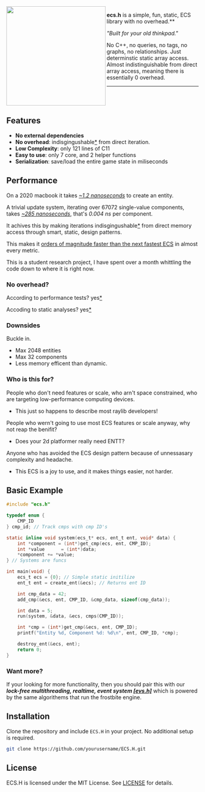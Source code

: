<img align="left" style="width:260px" src="./misc/ecs.h.gif" width="288px">

**ecs.h** is a simple, fun, static, ECS library with no overhead.**

*"Built for your old thinkpad."*

No C++, no queries, no tags, no graphs, no relationships. Just determinstic static array access. Almost indistinguishable from direct array access, meaning there is essentially 0 overhead.

---

<br><br>

## Features

- **No external dependencies**
- **No overhead**: indisgingushable[*](https://github.com/173duprot/ecs.h/blob/main/PERFORMANCE.md#static-analysis) from direct iteration.
- **Low Complexity**: only 121 lines of C11
- **Easy to use**: only 7 core, and 2 helper functions
- **Serialization**: save/load the entire game state in miliseconds

## Performance
 
On a 2020 macbook it takes *[~1.2 nanoseconds](https://github.com/173duprot/ecs.h/blob/main/PERFORMANCE.md)* to create an entity.

A trivial update system, iterating over 67072 single-value components, takes *[~285 nanoseconds](https://github.com)*, that's *0.004 ns* per component. 

It achives this by making iterations indisgingushable[*](https://github.com/173duprot/ecs.h/blob/main/PERFORMANCE.md#static-analysis) from direct memory access through smart, static, design patterns.

This makes it [orders of magnitude faster than the next fastest ECS](https://github.com/abeimler/ecs_benchmark?tab=readme-ov-file) in almost every metric. 

This is a student research project, I have spent over a month whittling the code down to where it is right now.

### No overhead?

According to performance tests? yes[*](https://github.com/173duprot/ecs.h/blob/main/PERFORMANCE.md)

Accoding to static analyses? yes[*](https://github.com/173duprot/ecs.h/blob/main/PERFORMANCE.md#static-analysis)


### Downsides

Buckle in.

- Max 2048 entities
- Max 32 components
- Less memory efficent than dynamic.

### Who is this for?

People who don't need features or scale, who arn't space constrained, who are targeting low-performance computing devices.

- This just so happens to describe most raylib developers!

People who wern't going to use most ECS features or scale anyway, why not reap the benifit?

- Does your 2d platformer really need ENTT?

Anyone who has avoided the ECS design pattern because of unnessasary complexity and headache.

- This ECS is a joy to use, and it makes things easier, not harder.

## Basic Example

```c
#include "ecs.h"

typedef enum {
    CMP_ID
} cmp_id; // Track cmps with cmp ID's

static inline void system(ecs_t* ecs, ent_t ent, void* data) {
    int *component = (int*)get_cmp(ecs, ent, CMP_ID);
    int *value      = (int*)data;
    *component += *value;
} // Systems are funcs

int main(void) {
    ecs_t ecs = {0}; // Simple static initilize
    ent_t ent = create_ent(&ecs); // Returns ent ID

    int cmp_data = 42;
    add_cmp(&ecs, ent, CMP_ID, &cmp_data, sizeof(cmp_data));

    int data = 5;
    run(system, &data, &ecs, cmps(CMP_ID));

    int *cmp = (int*)get_cmp(&ecs, ent, CMP_ID);
    printf("Entity %d, Component %d: %d\n", ent, CMP_ID, *cmp);

    destroy_ent(&ecs, ent);
    return 0;
}
```

### Want more?

If your looking for more functionality, then you should pair this with our ***lock-free multithreading, realtime, event system [\[evs.h\]](https://github.com/173duprot/evs.h)*** which is powered by the same algorithems that run the frostbite engine.

## Installation

Clone the repository and include `ECS.H` in your project. No additional setup is required.

```bash
git clone https://github.com/yourusername/ECS.H.git
```

## License

ECS.H is licensed under the MIT License. See [LICENSE](LICENSE) for details.
